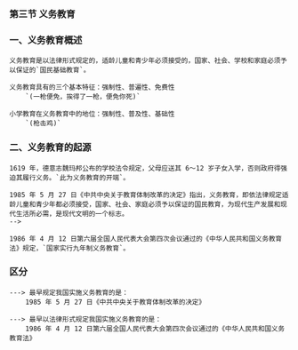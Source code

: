 
### 第三节 义务教育
### 一、义务教育概述
    义务教育是以法律形式规定的，适龄儿童和青少年必须接受的，国家、社会、学校和家庭必须予以保证的`国民基础教育`。

    义务教育具有的三个基本特征：强制性、普遍性、免费性
        `(一枪便免，挨得了一枪，便免你死)`

    小学教育在义务教育中的地位：强制性、普及性、基础性
        `(枪击鸡)`

### 二、义务教育的起源
    1619 年，德意志魏玛邦公布的学校法令规定，父母应送其 6～12 岁子女入学，否则政府得强迫其履行义务。`此为义务教育的开端`。

    1985 年 5 月 27 日《中共中央关于教育体制改革的决定》指出，义务教育，即依法律规定适龄儿童和青少年都必须接受，国家、社会、家庭必须予以保证的国民教育，为现代生产发展和现代生活所必需，是现代文明的一个标志。
    -->

    1986 年 4 月 12 日第六届全国人民代表大会第四次会议通过的《中华人民共和国义务教育法》规定，`国家实行九年制义务教育`。

### 区分
    ---> 最早规定我国实施义务教育的是：
        1985 年 5 月 27 日《中共中央关于教育体制改革的决定》

    ---> 最早以法律形式规定我国实施义务教育的是：  
        1986 年 4 月 12 日第六届全国人民代表大会第四次会议通过的《中华人民共和国义务教育法》    
